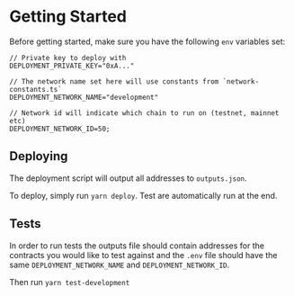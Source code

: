 # Getting Started

Before getting started, make sure you have the following `env` variables set:

```
// Private key to deploy with
DEPLOYMENT_PRIVATE_KEY="0xA..."

// The network name set here will use constants from `network-constants.ts`
DEPLOYMENT_NETWORK_NAME="development"

// Network id will indicate which chain to run on (testnet, mainnet etc)
DEPLOYMENT_NETWORK_ID=50;
```

## Deploying

The deployment script will output all addresses to `outputs.json`. 

To deploy, simply run `yarn deploy`. Test are automatically run at the end.

## Tests

In order to run tests the outputs file should contain addresses for the contracts you would like to test against and the `.env` file should have the same `DEPLOYMENT_NETWORK_NAME` and `DEPLOYMENT_NETWORK_ID`.

Then run `yarn test-development`